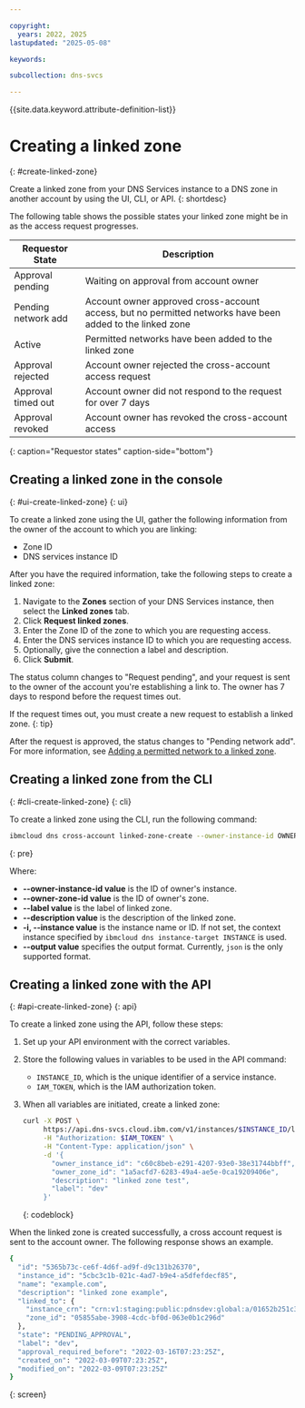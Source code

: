 ```yaml
---

copyright:
  years: 2022, 2025
lastupdated: "2025-05-08"

keywords:

subcollection: dns-svcs

---
```


{{site.data.keyword.attribute-definition-list}}

# Creating a linked zone
{: #create-linked-zone}

Create a linked zone from your DNS Services instance to a DNS zone in another account by using the UI, CLI, or API.
{: shortdesc}

The following table shows the possible states your linked zone might be in as the access request progresses.

| Requestor State | Description |
|-----------------|-------------|
|Approval pending|Waiting on approval from account owner|
|Pending network add|Account owner approved cross-account access, but no permitted networks have been added to the linked zone|
|Active|Permitted networks have been added to the linked zone|
|Approval rejected|Account owner rejected the cross-account access request|
|Approval timed out|Account owner did not respond to the request for over 7 days|
|Approval revoked|Account owner has revoked the cross-account access|
{: caption="Requestor states" caption-side="bottom"}

## Creating a linked zone in the console
{: #ui-create-linked-zone}
{: ui}

To create a linked zone using the UI, gather the following information from the owner of the account to which you are linking:
* Zone ID
* DNS services instance ID

After you have the required information, take the following steps to create a linked zone:

1. Navigate to the **Zones** section of your DNS Services instance, then select the **Linked zones** tab.
1. Click **Request linked zones**.
1. Enter the Zone ID of the zone to which you are requesting access.
1. Enter the DNS services instance ID to which you are requesting access.
1. Optionally, give the connection a label and description.
1. Click **Submit**.

The status column changes to "Request pending", and your request is sent to the owner of the account you're establishing a link to. The owner has 7 days to respond before the request times out.

If the request times out, you must create a new request to establish a linked zone.
{: tip}

After the request is approved, the status changes to "Pending network add". For more information, see [Adding a permitted network to a linked zone](/docs/dns-svcs?topic=dns-svcs-add-permit-network-linked).

## Creating a linked zone from the CLI
{: #cli-create-linked-zone}
{: cli}

To create a linked zone using the CLI, run the following command:

```sh
ibmcloud dns cross-account linked-zone-create --owner-instance-id OWNER_INSTANCE_ID --owner-zone-id OWNER_ZONE_ID [--label LABEL] [--description DESCRIPTION] [-i, --instance INSTANCE] [--output FORMAT]
```
{: pre}

Where:

* **--owner-instance-id value** is the ID of owner's instance.
* **--owner-zone-id value** is the ID of owner's zone.
* **--label value** is the label of linked zone.
* **--description value** is the description of the linked zone.
* **-i, --instance value** is the instance name or ID. If not set, the context instance specified by `ibmcloud dns instance-target INSTANCE` is used.
* **--output value** specifies the output format. Currently, `json` is the only supported format.

## Creating a linked zone with the API
{: #api-create-linked-zone}
{: api}

To create a linked zone using the API, follow these steps:

1. Set up your API environment with the correct variables.
1. Store the following values in variables to be used in the API command:
    * `INSTANCE_ID`, which is the unique identifier of a service instance.
    * `IAM_TOKEN`, which is the IAM authorization token.
1. When all variables are initiated, create a linked zone:

    ```sh
    curl -X POST \
         https://api.dns-svcs.cloud.ibm.com/v1/instances/$INSTANCE_ID/linked_dnszones \
         -H "Authorization: $IAM_TOKEN" \
         -H "Content-Type: application/json" \
         -d '{
           "owner_instance_id": "c60c8beb-e291-4207-93e0-38e31744bbff",
           "owner_zone_id": "1a5acfd7-6283-49a4-ae5e-0ca19209406e",
           "description": "linked zone test",
           "label": "dev"
         }'
    ```
    {: codeblock}

When the linked zone is created successfully, a cross account request is sent to the account owner. The following response shows an example.

```sh
{
  "id": "5365b73c-ce6f-4d6f-ad9f-d9c131b26370",
  "instance_id": "5cbc3c1b-021c-4ad7-b9e4-a5dfefdecf85",
  "name": "example.com",
  "description": "linked zone example",
  "linked_to": {
    "instance_crn": "crn:v1:staging:public:pdnsdev:global:a/01652b251c3ae2787110a995d8db0135:abe30019-1c08-42dc-9ad9-a0682af70054::",
    "zone_id": "05855abe-3908-4cdc-bf0d-063e0b1c296d"
  },
  "state": "PENDING_APPROVAL",
  "label": "dev",
  "approval_required_before": "2022-03-16T07:23:25Z",
  "created_on": "2022-03-09T07:23:25Z",
  "modified_on": "2022-03-09T07:23:25Z"
}
```
{: screen}
